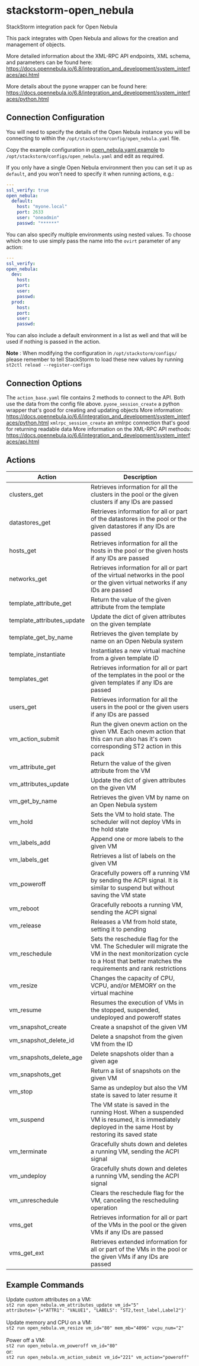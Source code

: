 # stackstorm-open_nebula
StackStorm integration pack for Open Nebula

This pack integrates with Open Nebula and allows for the creation and management of objects.

More detailed information about the XML-RPC API endpoints, XML schema, and parameters can be found here:
https://docs.opennebula.io/6.8/integration_and_development/system_interfaces/api.html

More details about the pyone wrapper can be found here:
https://docs.opennebula.io/6.8/integration_and_development/system_interfaces/python.html

## Connection Configuration

You will need to specify the details of the Open Nebula instance you will be connecting to within
the `/opt/stackstorm/config/open_nebula.yaml` file.

Copy the example configuration in [open_nebula.yaml.example](./open_nebula.yaml.example)
to `/opt/stackstorm/configs/open_nebula.yaml` and edit as required.

If you only have a single Open Nebula environment then you can set it up as `default`, and you won't need to specify it when running actions, e.g.:

```yaml
---
ssl_verify: true
open_nebula:
  default:
    host: "myone.local"
    port: 2633
    user: "oneadmin"
    passwd: "******"
```

You can also specify multiple environments using nested values. To choose which one to use simply pass the name into the `ovirt` parameter of any action:

```yaml
---
ssl_verify:
open_nebula:
  dev:
    host:
    port:
    user:
    passwd:
  prod:
    host:
    port:
    user:
    passwd:
```

You can also include a default environment in a list as well and that will be used if nothing is passed in the action.

**Note** : When modifying the configuration in `/opt/stackstorm/configs/` please
           remember to tell StackStorm to load these new values by running
           `st2ctl reload --register-configs`

## Connection Options
The `action_base.yaml` file contains 2 methods to connect to the API. Both use the data from the config file above.
`pyone_session_create` a python wrapper that's good for creating and updating objects
More information: https://docs.opennebula.io/6.6/integration_and_development/system_interfaces/python.html
`xmlrpc_session_create` an xmlrpc connection that's good for returning readable data
More information on the XML-RPC API methods: https://docs.opennebula.io/6.6/integration_and_development/system_interfaces/api.html

## Actions
|  Action  |  Description  |
|---|---|
|  clusters_get  |  Retrieves information for all the clusters in the pool or the given clusters if any IDs are passed  |
|  datastores_get  |  Retrieves information for all or part of the datastores in the pool or the given datastores if any IDs are passed  |
|  hosts_get  |  Retrieves information for all the hosts in the pool or the given hosts if any IDs are passed  |
|  networks_get  |  Retrieves information for all or part of the virtual networks in the pool or the given virtual networks if any IDs are passed  |
|  template_attribute_get  |  Return the value of the given attribute from the template  |
|  template_attributes_update  | Update the dict of given attributes on the given template  |
|  template_get_by_name  |  Retrieves the given template by name on an Open Nebula system  |
|  template_instantiate  |  Instantiates a new virtual machine from a given template ID  |
|  templates_get  |  Retrieves information for all or part of the templates in the pool or the given templates if any IDs are passed  |
|  users_get  |  Retrieves information for all the users in the pool or the given users if any IDs are passed  |
|  vm_action_submit  |  Run the given onevm action on the given VM. Each onevm action that this can run also has it's own corresponding ST2 action in this pack  |
|  vm_attribute_get  |  Return the value of the given attribute from the VM  |
|  vm_attributes_update  |  Update the dict of given attributes on the given VM  |
|  vm_get_by_name  |  Retrieves the given VM by name on an Open Nebula system  |
|  vm_hold  |  Sets the VM to hold state. The scheduler will not deploy VMs in the hold state  |
|  vm_labels_add  |  Append one or more labels to the given VM  |
|  vm_labels_get  |  Retrieves a list of labels on the given VM  |
|  vm_poweroff  |  Gracefully powers off a running VM by sending the ACPI signal. It is similar to suspend but without saving the VM state  |
|  vm_reboot  |  Gracefully reboots a running VM, sending the ACPI signal  |
|  vm_release  |  Releases a VM from hold state, setting it to pending  |
|  vm_reschedule  |  Sets the reschedule flag for the VM. The Scheduler will migrate the VM in the next monitorization cycle to a Host that better matches the requirements and rank restrictions  |
|  vm_resize  |  Changes the capacity of CPU, VCPU, and/or MEMORY on the virtual machine  |
|  vm_resume  |  Resumes the execution of VMs in the stopped, suspended, undeployed and poweroff states  |
|  vm_snapshot_create  |  Create a snapshot of the given VM  |
|  vm_snapshot_delete_id  |  Delete a snapshot from the given VM from the ID  |
|  vm_snapshots_delete_age  |  Delete snapshots older than a given age  |
|  vm_snapshots_get  |  Return a list of snapshots on the given VM  |
|  vm_stop  |  Same as undeploy but also the VM state is saved to later resume it  |
|  vm_suspend  |  The VM state is saved in the running Host. When a suspended VM is resumed, it is immediately deployed in the same Host by restoring its saved state  |
|  vm_terminate  |  Gracefully shuts down and deletes a running VM, sending the ACPI signal  |
|  vm_undeploy  |  Gracefully shuts down and deletes a running VM, sending the ACPI signal  |
|  vm_unreschedule  |  Clears the reschedule flag for the VM, canceling the rescheduling operation  |
|  vms_get  |  Retrieves information for all or part of the VMs in the pool or the given VMs if any IDs are passed |
|  vms_get_ext  |  Retrieves extended information for all or part of the VMs in the pool or the given VMs if any IDs are passed |

## Example Commands
Update custom attributes on a VM: \
`st2 run open_nebula.vm_attributes_update vm_id="5" attributes='{="ATTR1": "VALUE1", "LABELS": "ST2,test_label,Label2"}'`
<br/><br/>
Update memory and CPU on a VM: \
`st2 run open_nebula.vm_resize vm_id="80" mem_mb="4096" vcpu_num="2"`
<br/><br/>
Power off a VM: \
`st2 run open_nebula.vm_poweroff vm_id="80"` \
or: \
`st2 run open_nebula.vm_action_submit vm_id="221" vm_action="poweroff"`
